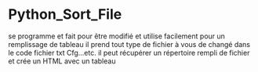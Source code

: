 # Python_Sort_File
se programme et fait pour être modifié et utilise facilement pour un remplissage de tableau il prend tout type de fichier à vous de changé dans le code  fichier txt Cfg...etc. il peut récupérer un répertoire rempli de fichier et crée un HTML avec un tableau

